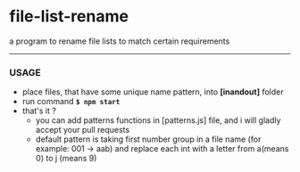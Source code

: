 # file-list-rename
a program to rename file lists to match certain requirements 
*** 

 ### USAGE
 
- place files, that have some unique name pattern, into **[inandout]** folder
- run command **``$ npm start``**
- that's it ? 
  - you can add patterns functions in [patterns.js] file, and i will gladly accept your pull requests
  - default pattern is taking first number group in a file name (for example: 001 -> aab) and replace each int with a letter from a(means 0) to j (means 9)

